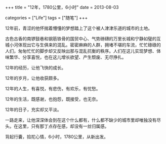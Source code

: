 +++
title = "12年，1780公里，6小时"
date = 2013-08-03

categories = ["Life"]
tags = ["随笔"]
+++

  12年前，青涩的他怀揣着懵懂的梦想踏上了这个被人津津乐道的城市的土地。

  古色古香的南锣鼓巷和钢筋铁骨的国贸中心、气势磅礴的万里长城和宁静如璧的互城小河体现出它与生俱来的混乱。密密麻麻的人群，拥堵不堪的车流，忙忙碌碌的人们，匆匆忙忙的脚步却又反映出那与混乱抗衡的秩序。人们在这儿实现梦想、体味繁华、分享喜悦，也在这儿增长欲望、产生颓废、无尽挣扎。

  12年的经历，让他飞快的成长。

  12年的岁月，让他收获颇多。

  12年的人生，有喜悦，有悲伤，有欢乐，有忧愁。

  12年的生活，既感谢，也抱怨，既接受，也无奈。
    
  12年的日子，充实却又平淡。

  一路走来，让他深深体会到在这个什么都有，什么都不缺少的城市里却唯独没有尽头。在这里，只有那丁点存在感，却没有一丝归属感。

  背起行囊，拾拕心情，6小时，1780公里，从新出发。
